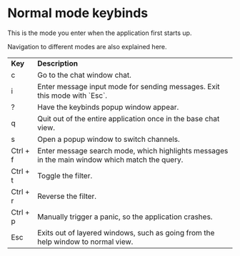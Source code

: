 # Normal mode keybinds

This is the mode you enter when the application first starts up.

Navigation to different modes are also explained here.

<table>
<tr>
<td> <b>Key</b>
<td> <b> Description</b>
<tr>
<td> c
<td> Go to the chat window chat.
<tr>
<td> i
<td> Enter message input mode for sending messages. Exit this mode with `Esc`.
<tr>
<td> ?
<td> Have the keybinds popup window appear.
<tr>
<td> q
<td> Quit out of the entire application once in the base chat view.
<tr>
<td> s
<td> Open a popup window to switch channels.
<tr>
<td> Ctrl + f
<td> Enter message search mode, which highlights messages in the main window which match the query.
<tr>
<td> Ctrl + t
<td> Toggle the filter.
<tr>
<td> Ctrl + r
<td> Reverse the filter.
<tr>
<td> Ctrl + p
<td> Manually trigger a panic, so the application crashes.
<tr>
<td> Esc
<td> Exits out of layered windows, such as going from the help window to normal view.
</table>
